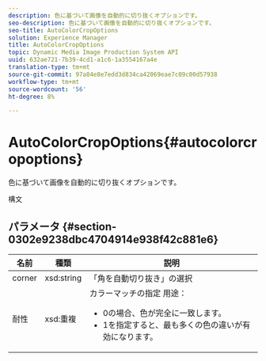 ```yaml
---
description: 色に基づいて画像を自動的に切り抜くオプションです。
seo-description: 色に基づいて画像を自動的に切り抜くオプションです。
seo-title: AutoColorCropOptions
solution: Experience Manager
title: AutoColorCropOptions
topic: Dynamic Media Image Production System API
uuid: 632ae721-7b39-4cd1-a1c6-1a3554167a4e
translation-type: tm+mt
source-git-commit: 97a84e8e7edd3d834ca42069eae7c09c00d57938
workflow-type: tm+mt
source-wordcount: '56'
ht-degree: 8%

---
```



# AutoColorCropOptions{#autocolorcropoptions}

色に基づいて画像を自動的に切り抜くオプションです。

構文

## パラメータ {#section-0302e9238dbc4704914e938f42c881e6}

<table id="table_F6A0DBA37F704C2097C617A0A6767566"> 
 <thead> 
  <tr> 
   <th colname="col1" class="entry"> 名前 </th> 
   <th colname="col2" class="entry"> 種類 </th> 
   <th colname="col3" class="entry"> 説明 </th> 
  </tr> 
 </thead>
 <tbody> 
  <tr> 
   <td colname="col1"> <span class="codeph"> <span class="varname"> corner</span> </span> </td> 
   <td colname="col2"> <span class="codeph"> xsd:string</span> </td> 
   <td colname="col3"> 「角を自動切り抜き」の選択 </td> 
  </tr> 
  <tr> 
   <td colname="col1"> <span class="codeph"> <span class="varname"> 耐性</span> </span> </td> 
   <td colname="col2"> <span class="codeph"> xsd:重複</span> </td> 
   <td colname="col3">カラーマッチの指定 用途： 
    <ul id="ul_FE5423B857AE43FCBA7A9AEA76C754CC">
     <li id="li_01E3BD0AB8DA4C408B47CB02B269404A">0の場合、色が完全に一致します。 </li>
     <li id="li_FCE21384265D4ECE9C0D785F1BB32C3A">1を指定すると、最も多くの色の違いが有効になります。 </li>
    </ul></td> 
  </tr> 
 </tbody> 
</table>

